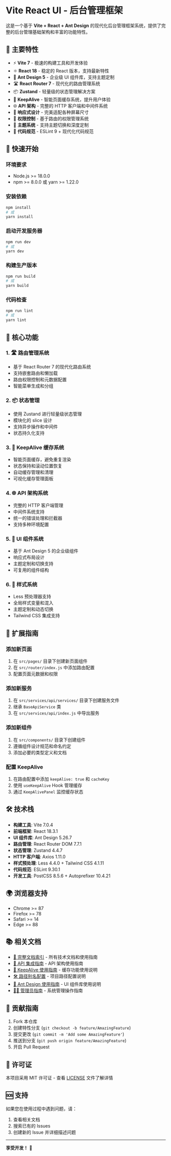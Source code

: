 # Vite React UI - 后台管理框架

这是一个基于 **Vite + React + Ant Design** 的现代化后台管理框架系统，提供了完整的后台管理基础架构和丰富的功能特性。

## 🚀 主要特性

- ⚡ **Vite 7** - 极速的构建工具和开发体验
- ⚛️ **React 18** - 稳定的 React 版本，支持最新特性
- 🎨 **Ant Design 5** - 企业级 UI 组件库，支持主题定制
- 🛣️ **React Router 7** - 现代化的路由管理系统
- 📦 **Zustand** - 轻量级的状态管理解决方案
- 🔄 **KeepAlive** - 智能页面缓存系统，提升用户体验
- 🌐 **API 架构** - 完整的 HTTP 客户端和中间件系统
- 📱 **响应式设计** - 完美适配各种屏幕尺寸
- 🔐 **权限控制** - 基于路由的权限管理系统
- 🎨 **主题系统** - 支持主题切换和深度定制
- 🧹 **代码规范** - ESLint 9 + 现代化代码规范


## 🚀 快速开始

### 环境要求

- Node.js >= 18.0.0
- npm >= 8.0.0 或 yarn >= 1.22.0

### 安装依赖

```bash
npm install
# 或
yarn install
```

### 启动开发服务器

```bash
npm run dev
# 或
yarn dev
```

### 构建生产版本

```bash
npm run build
# 或
yarn build
```

### 代码检查

```bash
npm run lint
# 或
yarn lint
```

## 🎯 核心功能

### 1. 🛣️ 路由管理系统
- 基于 React Router 7 的现代化路由系统
- 支持嵌套路由和懒加载
- 路由权限控制和元数据配置
- 智能菜单生成和分组

### 2. 📦 状态管理
- 使用 Zustand 进行轻量级状态管理
- 模块化的 slice 设计
- 支持异步操作和中间件
- 状态持久化支持

### 3. 🔄 KeepAlive 缓存系统
- 智能页面缓存，避免重复渲染
- 状态保持和滚动位置恢复
- 自动缓存管理和清理
- 可视化缓存管理面板

### 4. 🌐 API 架构系统
- 完整的 HTTP 客户端管理
- 中间件系统支持
- 统一的错误处理和拦截器
- 支持多种环境配置

### 5. 🎨 UI 组件系统
- 基于 Ant Design 5 的企业级组件
- 响应式布局设计
- 主题定制和切换支持
- 可复用的组件结构

### 6. 🎨 样式系统
- Less 预处理器支持
- 全局样式变量和混入
- 主题定制和动态切换
- Tailwind CSS 集成支持

## 🔧 扩展指南

### 添加新页面
1. 在 `src/pages/` 目录下创建新页面组件
2. 在 `src/router/index.js` 中添加路由配置
3. 配置页面元数据和权限

### 添加新服务
1. 在 `src/services/api/services/` 目录下创建服务文件
2. 继承 `BaseApiService` 类
3. 在 `src/services/api/index.js` 中导出服务

### 添加新组件
1. 在 `src/components/` 目录下创建组件
2. 遵循组件设计规范和命名约定
3. 添加必要的类型定义和文档

### 配置 KeepAlive
1. 在路由配置中添加 `keepAlive: true` 和 `cacheKey`
2. 使用 `useKeepAlive` Hook 管理缓存
3. 通过 `KeepAlivePanel` 监控缓存状态

## 🛠️ 技术栈

- **构建工具**: Vite 7.0.4
- **前端框架**: React 18.3.1
- **UI 组件库**: Ant Design 5.26.7
- **路由管理**: React Router DOM 7.7.1
- **状态管理**: Zustand 4.4.7
- **HTTP 客户端**: Axios 1.11.0
- **样式预处理**: Less 4.4.0 + Tailwind CSS 4.1.11
- **代码规范**: ESLint 9.30.1
- **开发工具**: PostCSS 8.5.6 + Autoprefixer 10.4.21

## 🌍 浏览器支持

- Chrome >= 87
- Firefox >= 78
- Safari >= 14
- Edge >= 88

## 📚 相关文档

- [📖 完整文档索引](./docs/) - 所有技术文档和使用指南
- [🚀 API 集成指南](./docs/API_INTEGRATION_GUIDE.md) - API 架构使用指南
- [🔄 KeepAlive 使用指南](./docs/KEEPALIVE_README.md) - 缓存功能使用说明
- [🛠️ 路径别名配置](./docs/PATH_ALIAS_README.md) - 项目路径配置说明
- [🎨 Ant Design 使用指南](./docs/ANTD_README.md) - UI 组件库使用说明
- [👨‍💼 管理员指南](./docs/ADMIN_README.md) - 系统管理操作指南

## 🤝 贡献指南

1. Fork 本仓库
2. 创建特性分支 (`git checkout -b feature/AmazingFeature`)
3. 提交更改 (`git commit -m 'Add some AmazingFeature'`)
4. 推送到分支 (`git push origin feature/AmazingFeature`)
5. 开启 Pull Request

## 📄 许可证

本项目采用 MIT 许可证 - 查看 [LICENSE](LICENSE) 文件了解详情

## 🆘 支持

如果您在使用过程中遇到问题，请：

1. 查看相关文档
2. 搜索已有的 Issues
3. 创建新的 Issue 并详细描述问题

---

**享受开发！** 🎉
